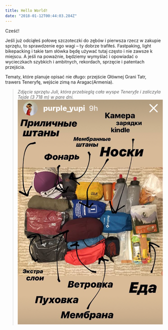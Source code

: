 ```yaml
---
title: Hello World!
date: "2018-01-12T00:44:03.284Z"
---
```


Cześć! 

Jeśli już odciąłeś połowę szczoteczki do zębów i pierwsza rzecz w zakupie sprzętu, to sprawdzenie ego wagi – ty dobrze trafiłeś. Fastpaking, light bikepacking i takie tam słówka będę używać tutaj często i nie zawsze k miejscu. A jeśli na poważnie, będziemy wymyślać i opowiadać o wycieczkach szybkich i ambitnych, rekordach, sprzęcie i patentach przejścia.

Tematy, które planuje opisać nie długo: przejście Głównej Grani Tatr, trawers Teneryfę, wejście zimą na Aragac(Armenia).

> *Zdjęcie sprzętu Juli, która przebieglą cała wyspe Teneryfe i zaliczyla Tejde (3 718 m) w pare dni.*
![Fastpaking](./tenerifa.jpg)

